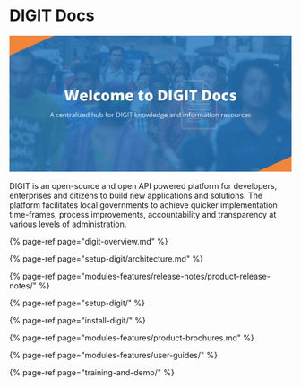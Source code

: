 # DIGIT Docs

![](.gitbook/assets/egov-docs-01.png)

DIGIT is an open-source and open API powered platform for developers, enterprises and citizens to build new applications and solutions. The platform facilitates local governments to achieve quicker implementation time-frames, process improvements, accountability and transparency at various levels of administration.

{% page-ref page="digit-overview.md" %}

{% page-ref page="setup-digit/architecture.md" %}

{% page-ref page="modules-features/release-notes/product-release-notes/" %}

{% page-ref page="setup-digit/" %}

{% page-ref page="install-digit/" %}

{% page-ref page="modules-features/product-brochures.md" %}

{% page-ref page="modules-features/user-guides/" %}

{% page-ref page="training-and-demo/" %}

